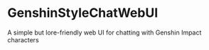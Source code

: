 # GenshinStyleChatWebUI
A simple but lore-friendly web UI for chatting with Genshin Impact characters
